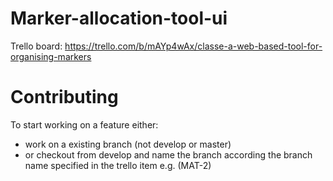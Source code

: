 # Marker-allocation-tool-ui

Trello board: https://trello.com/b/mAYp4wAx/classe-a-web-based-tool-for-organising-markers

# Contributing 

To start working on a feature either:

- work on a existing branch (not develop or master)
- or checkout from develop and name the branch according the branch name specified in the trello item e.g. (MAT-2)
